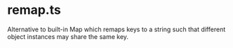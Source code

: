 # remap.ts
Alternative to built-in Map which remaps keys to a string such that different object instances may share the same key.
